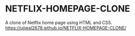 # NETFLIX-HOMEPAGE-CLONE
A clone of Netflix home page using HTML and CSS.
https://ujjwal2678.github.io/NETFLIX-HOMEPAGE-CLONE/
